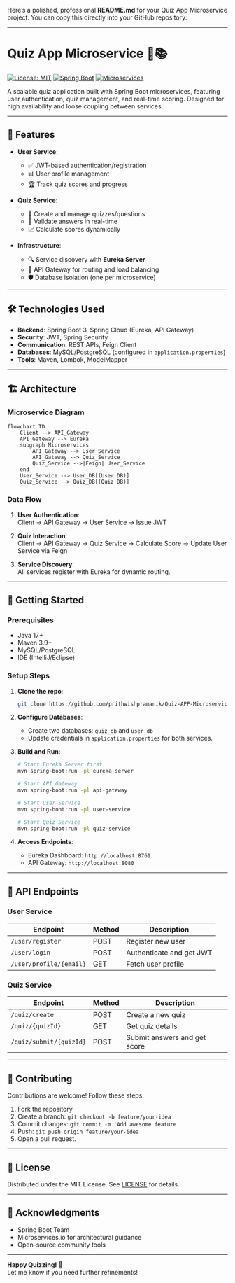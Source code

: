Here’s a polished, professional **README.md** for your Quiz App Microservice project. You can copy this directly into your GitHub repository:

---

# Quiz App Microservice 🧠📚

[![License: MIT](https://img.shields.io/badge/License-MIT-yellow.svg)](https://opensource.org/licenses/MIT)
[![Spring Boot](https://img.shields.io/badge/Spring%20Boot-3.1.5-brightgreen.svg)](https://spring.io/projects/spring-boot)
[![Microservices](https://img.shields.io/badge/Architecture-Microservices-blue.svg)](https://microservices.io)

A scalable quiz application built with Spring Boot microservices, featuring user authentication, quiz management, and real-time scoring. Designed for high availability and loose coupling between services.

---

## 📌 Features

- **User Service**:
  - ✅ JWT-based authentication/registration
  - 📊 User profile management
  - 🏆 Track quiz scores and progress

- **Quiz Service**:
  - 🎯 Create and manage quizzes/questions
  - 📝 Validate answers in real-time
  - 📈 Calculate scores dynamically

- **Infrastructure**:
  - 🔍 Service discovery with **Eureka Server**
  - 🚦 API Gateway for routing and load balancing
  - 🛡️ Database isolation (one per microservice)

---

## 🛠️ Technologies Used

- **Backend**: Spring Boot 3, Spring Cloud (Eureka, API Gateway)
- **Security**: JWT, Spring Security
- **Communication**: REST APIs, Feign Client
- **Databases**: MySQL/PostgreSQL (configured in `application.properties`)
- **Tools**: Maven, Lombok, ModelMapper

---

## 🏗️ Architecture

### Microservice Diagram
```mermaid
flowchart TD
    Client --> API_Gateway
    API_Gateway --> Eureka
    subgraph Microservices
        API_Gateway --> User_Service
        API_Gateway --> Quiz_Service
        Quiz_Service -->|Feign| User_Service
    end
    User_Service --> User_DB[(User DB)]
    Quiz_Service --> Quiz_DB[(Quiz DB)]
```

### Data Flow
1. **User Authentication**:  
   Client → API Gateway → User Service → Issue JWT

2. **Quiz Interaction**:  
   Client → API Gateway → Quiz Service → Calculate Score → Update User Service via Feign

3. **Service Discovery**:  
   All services register with Eureka for dynamic routing.

---

## 🚀 Getting Started

### Prerequisites
- Java 17+
- Maven 3.9+
- MySQL/PostgreSQL
- IDE (IntelliJ/Eclipse)

### Setup Steps

1. **Clone the repo**:
   ```bash
   git clone https://github.com/prithwishpramanik/Quiz-APP-Microservice-.git
   ```

2. **Configure Databases**:
   - Create two databases: `quiz_db` and `user_db`
   - Update credentials in `application.properties` for both services.

3. **Build and Run**:
   ```bash
   # Start Eureka Server first
   mvn spring-boot:run -pl eureka-server

   # Start API Gateway
   mvn spring-boot:run -pl api-gateway

   # Start User Service
   mvn spring-boot:run -pl user-service

   # Start Quiz Service
   mvn spring-boot:run -pl quiz-service
   ```

4. **Access Endpoints**:
   - Eureka Dashboard: `http://localhost:8761`
   - API Gateway: `http://localhost:8080`

---

## 📡 API Endpoints

### User Service
| Endpoint                | Method | Description                     |
|-------------------------|--------|---------------------------------|
| `/user/register`        | POST   | Register new user               |
| `/user/login`           | POST   | Authenticate and get JWT        |
| `/user/profile/{email}` | GET    | Fetch user profile              |

### Quiz Service
| Endpoint                | Method | Description                     |
|-------------------------|--------|---------------------------------|
| `/quiz/create`          | POST   | Create a new quiz               |
| `/quiz/{quizId}`        | GET    | Get quiz details                |
| `/quiz/submit/{quizId}` | POST   | Submit answers and get score    |

---

## 🤝 Contributing

Contributions are welcome! Follow these steps:
1. Fork the repository
2. Create a branch: `git checkout -b feature/your-idea`
3. Commit changes: `git commit -m 'Add awesome feature'`
4. Push: `git push origin feature/your-idea`
5. Open a pull request.

---

## 📜 License

Distributed under the MIT License. See [LICENSE](LICENSE) for details.

---

## 🙌 Acknowledgments

- Spring Boot Team
- Microservices.io for architectural guidance
- Open-source community tools

---

**Happy Quizzing!** 🚀  
Let me know if you need further refinements!
